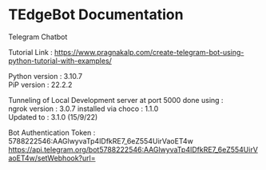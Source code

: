 # TEdgeBot Documentation
Telegram Chatbot

Tutorial Link : 
https://www.pragnakalp.com/create-telegram-bot-using-python-tutorial-with-examples/

Python version : 3.10.7  
PiP version : 22.2.2

Tunneling of Local Development server at port 5000 done using :  
ngrok version : 3.0.7 installed via choco : 1.1.0  
Updated to : 3.1.0 (15/9/22)
 
Bot Authentication Token : 5788222546:AAGlwyvaTp4IDfkRE7_6eZ554UirVaoET4w
https://api.telegram.org/bot5788222546:AAGlwyvaTp4IDfkRE7_6eZ554UirVaoET4w/setWebhook?url=<Ngrok Forwarding URL>
